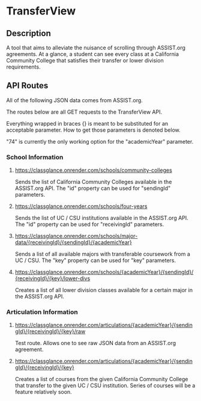 # TransferView

## Description

A tool that aims to alleviate the nuisance of scrolling through ASSIST.org agreements. At a glance, a student can see every class at a California Community College that satisfies their transfer or lower division requirements.

## API Routes

All of the following JSON data comes from ASSIST.org.

The routes below are all GET requests to the TransferView API.

Everything wrapped in braces {} is meant to be substituted for an acceptable parameter. How to get those parameters is denoted below.

"74" is currently the only working option for the "academicYear" parameter.

### School Information

1. https://classglance.onrender.com/schools/community-colleges

   Sends the list of California Community Colleges available in the ASSIST.org API. The "id" property can be used for "sendingId" parameters. 

2. https://classglance.onrender.com/schools/four-years

   Sends the list of UC / CSU institutions available in the ASSIST.org API. The "id" property can be used for "receivingId" parameters.

3. https://classglance.onrender.com/schools/major-data/{receivingId}/{sendingId}/{academicYear}

   Sends a list of all available majors with transferable coursework from a UC / CSU. The "key" property can be used for "key" parameters. 

4. https://classglance.onrender.com/schools/{academicYear}/{sendingId}/{receivingId}/{key}/lower-divs

   Creates a list of all lower division classes available for a certain major in the ASSIST.org API. 

### Articulation Information

1. https://classglance.onrender.com/articulations/{academicYear}/{sendingId}/{receivingId}/{key}/raw

   Test route. Allows one to see raw JSON data from an ASSIST.org agreement.

2. https://classglance.onrender.com/articulations/{academicYear}/{sendingId}/{receivingId}/{key}

   Creates a list of courses from the given California Community College that transfer to the given UC / CSU institution. Series of courses will be a feature relatively soon.

